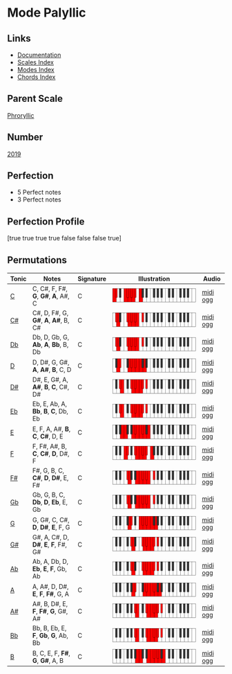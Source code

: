 # Mode Palyllic

## Links

- [Documentation](index.md)
- [Scales Index](Scales.md)
- [Modes Index](Modes.md)
- [Chords Index](Chords.md)

## Parent Scale

[Phroryllic](ScalePhroryllic.md)

## Number

[2019](https://ianring.com/musictheory/scales/2019)

## Perfection

- 5 Perfect notes
- 3 Perfect notes

## Perfection Profile

[true true true true false false false true]

## Permutations

| Tonic | Notes | Signature | Illustration | Audio |
|-------|-------|-----------|--------------|-------|
| [C](ModeCNaturalPalyllic.md) | C, C#, F, F#, **G**, **G#**, **A**, A#, C | C | ![CNaturalPalyllic](ModeCNaturalPalyllic.png) | [midi](ModeCNaturalPalyllic.mid) [ogg](ModeCNaturalPalyllic.ogg) |
| [C#](ModeCSharpPalyllic.md) | C#, D, F#, G, **G#**, **A**, **A#**, B, C# | C | ![CSharpPalyllic](ModeCSharpPalyllic.png) | [midi](ModeCSharpPalyllic.mid) [ogg](ModeCSharpPalyllic.ogg) |
| [Db](ModeDFlatPalyllic.md) | Db, D, Gb, G, **Ab**, **A**, **Bb**, B, Db | C | ![DFlatPalyllic](ModeDFlatPalyllic.png) | [midi](ModeDFlatPalyllic.mid) [ogg](ModeDFlatPalyllic.ogg) |
| [D](ModeDNaturalPalyllic.md) | D, D#, G, G#, **A**, **A#**, **B**, C, D | C | ![DNaturalPalyllic](ModeDNaturalPalyllic.png) | [midi](ModeDNaturalPalyllic.mid) [ogg](ModeDNaturalPalyllic.ogg) |
| [D#](ModeDSharpPalyllic.md) | D#, E, G#, A, **A#**, **B**, **C**, C#, D# | C | ![DSharpPalyllic](ModeDSharpPalyllic.png) | [midi](ModeDSharpPalyllic.mid) [ogg](ModeDSharpPalyllic.ogg) |
| [Eb](ModeEFlatPalyllic.md) | Eb, E, Ab, A, **Bb**, **B**, **C**, Db, Eb | C | ![EFlatPalyllic](ModeEFlatPalyllic.png) | [midi](ModeEFlatPalyllic.mid) [ogg](ModeEFlatPalyllic.ogg) |
| [E](ModeENaturalPalyllic.md) | E, F, A, A#, **B**, **C**, **C#**, D, E | C | ![ENaturalPalyllic](ModeENaturalPalyllic.png) | [midi](ModeENaturalPalyllic.mid) [ogg](ModeENaturalPalyllic.ogg) |
| [F](ModeFNaturalPalyllic.md) | F, F#, A#, B, **C**, **C#**, **D**, D#, F | C | ![FNaturalPalyllic](ModeFNaturalPalyllic.png) | [midi](ModeFNaturalPalyllic.mid) [ogg](ModeFNaturalPalyllic.ogg) |
| [F#](ModeFSharpPalyllic.md) | F#, G, B, C, **C#**, **D**, **D#**, E, F# | C | ![FSharpPalyllic](ModeFSharpPalyllic.png) | [midi](ModeFSharpPalyllic.mid) [ogg](ModeFSharpPalyllic.ogg) |
| [Gb](ModeGFlatPalyllic.md) | Gb, G, B, C, **Db**, **D**, **Eb**, E, Gb | C | ![GFlatPalyllic](ModeGFlatPalyllic.png) | [midi](ModeGFlatPalyllic.mid) [ogg](ModeGFlatPalyllic.ogg) |
| [G](ModeGNaturalPalyllic.md) | G, G#, C, C#, **D**, **D#**, **E**, F, G | C | ![GNaturalPalyllic](ModeGNaturalPalyllic.png) | [midi](ModeGNaturalPalyllic.mid) [ogg](ModeGNaturalPalyllic.ogg) |
| [G#](ModeGSharpPalyllic.md) | G#, A, C#, D, **D#**, **E**, **F**, F#, G# | C | ![GSharpPalyllic](ModeGSharpPalyllic.png) | [midi](ModeGSharpPalyllic.mid) [ogg](ModeGSharpPalyllic.ogg) |
| [Ab](ModeAFlatPalyllic.md) | Ab, A, Db, D, **Eb**, **E**, **F**, Gb, Ab | C | ![AFlatPalyllic](ModeAFlatPalyllic.png) | [midi](ModeAFlatPalyllic.mid) [ogg](ModeAFlatPalyllic.ogg) |
| [A](ModeANaturalPalyllic.md) | A, A#, D, D#, **E**, **F**, **F#**, G, A | C | ![ANaturalPalyllic](ModeANaturalPalyllic.png) | [midi](ModeANaturalPalyllic.mid) [ogg](ModeANaturalPalyllic.ogg) |
| [A#](ModeASharpPalyllic.md) | A#, B, D#, E, **F**, **F#**, **G**, G#, A# | C | ![ASharpPalyllic](ModeASharpPalyllic.png) | [midi](ModeASharpPalyllic.mid) [ogg](ModeASharpPalyllic.ogg) |
| [Bb](ModeBFlatPalyllic.md) | Bb, B, Eb, E, **F**, **Gb**, **G**, Ab, Bb | C | ![BFlatPalyllic](ModeBFlatPalyllic.png) | [midi](ModeBFlatPalyllic.mid) [ogg](ModeBFlatPalyllic.ogg) |
| [B](ModeBNaturalPalyllic.md) | B, C, E, F, **F#**, **G**, **G#**, A, B | C | ![BNaturalPalyllic](ModeBNaturalPalyllic.png) | [midi](ModeBNaturalPalyllic.mid) [ogg](ModeBNaturalPalyllic.ogg) |
